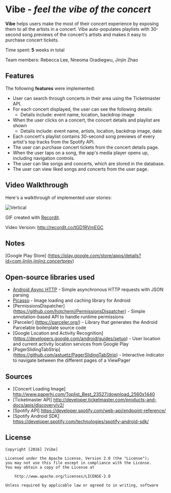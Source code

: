 # **Vibe** - *feel the vibe of the concert*

**Vibe** helps users make the most of their concert experience by exposing them to all the artists in a concert. Vibe auto-populates playlists with 30-second song previews of the concert's artists and makes it easy to purchase concert tickets.

Time spent: **5** weeks in total

Team members: Rebecca Lee, Nneoma Oradiegwu, Jinjin Zhao

## Features

The following **features** were implemented:

- User can search through concerts in their area using the Ticketmaster API.
- For each concert displayed, the user can see the following details:
  - Details include: event name, location, backdrop image
- When the user clicks on a concert, the concert details and playlist are shown
  - Details include: event name, artists, location, backdrop image, date
- Each concert's playlist contains 30-second song previews of every artist's top tracks from the Spotify API.
- The user can purchase concert tickets from the concert details page.
- When the user taps on a song, the app's media player opens up, including navigation controls.
- The user can like songs and concerts, which are stored in the database.
- The user can view liked songs and concerts from the user page.

## Video Walkthrough

Here's a walkthrough of implemented user stories:

<img src='http://g.recordit.co/tGD1RVmEGC.gif' title='Vertical' width='' alt='Vertical' />

GIF created with [Recordit](http://recordit.co/).

Video Version: http://recordit.co/tGD1RVmEGC

## Notes

[Google Play Store] (https://play.google.com/store/apps/details?id=com.jinjin.jinjinz.concertprev)

## Open-source libraries used

- [Android Async HTTP](https://github.com/loopj/android-async-http) - Simple asynchronous HTTP requests with JSON parsing
- [Picasso](http://square.github.io/picasso/) - Image loading and caching library for Android
- [PermissionsDispatcher] (https://github.com/hotchemi/PermissionsDispatcher) - Simple annotation-based API to handle runtime permissions
- [Parceler] (https://parceler.org/) - Library that generates the Android Parcelable boilerplate source code
- [Google Location and Activity Recognition] (https://developers.google.com/android/guides/setup) - User location and current activity location services from Google Play
- [PagerSlidingTabStrip] (https://github.com/astuetz/PagerSlidingTabStrip) - Interactive indicator to navigate between the different pages of a ViewPager

## Sources

- [Concert Loading Image] http://www.paperhi.com/Toplist_Best_23527/download_2560x1440
- [Ticketmaster API] http://developer.ticketmaster.com/products-and-docs/apis/discovery/v2/
- [Spotify API] https://developer.spotify.com/web-api/endpoint-reference/
- [Spotify Android SDK] https://developer.spotify.com/technologies/spotify-android-sdk/

## License

    Copyright [2016] [Vibe]

    Licensed under the Apache License, Version 2.0 (the "License");
    you may not use this file except in compliance with the License.
    You may obtain a copy of the License at

        http://www.apache.org/licenses/LICENSE-2.0

    Unless required by applicable law or agreed to in writing, software
